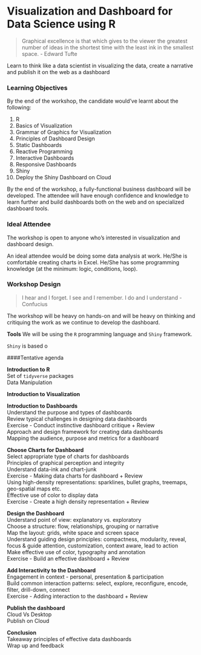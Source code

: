 # Visualization and Dashboard for  Data Science using R

>Graphical excellence is that which gives to the viewer the greatest number of ideas in the shortest time with the least ink in the smallest space. - Edward Tufte

Learn to think like a data scientist in visualizing the data, create a narrative and publish it on the web as a dashboard

### Learning Objectives

By the end of the workshop, the candidate would’ve learnt about the following:

1. R
2. Basics of Visualization
3. Grammar of Graphics for Visualization
4. Principles of Dashboard Design
5. Static Dashboards
6. Reactive Programming
7. Interactive Dashboards
8. Responsive Dashboards
9. Shiny
10. Deploy the Shiny Dashboard on Cloud

By the end of the workshop, a fully-functional business dashboard will be developed. The attendee will have enough confidence and knowledge to learn further and build dashboards both on the web and on specialized dashboard tools.

### Ideal Attendee

The workshop is open to anyone who’s interested in visualization and dashboard design.

An ideal attendee would be doing some data analysis at work. He/She is comfortable creating charts in Excel. He/She has some programming knowledge (at the minimum: logic, conditions, loop). 


### Workshop Design

> I hear and I forget. I see and I remember. I do and I understand - Confucius

The workshop will be heavy on hands-on and will be heavy on thinking and critiquing the work as we continue to develop the dashboard. 

**Tools**
We will be using the `R` programming language and `Shiny` framework. 

`Shiny` is based o


####Tentative agenda

**Introduction to R**  
Set of `tidyverse` packages  
Data Manipulation  

**Introduction to Visualization**  

**Introduction to Dashboards**  
Understand the purpose and types of dashboards  
Review typical challenges in designing data dashboards  
Exercise - Conduct instinctive dashboard critique + Review  
Approach and design framework for creating data dashboards  
Mapping the audience, purpose and metrics for a dashboard  

**Choose Charts for Dashboard**  
Select appropriate type of charts for dashboards  
Principles of graphical perception and integrity  
Understand data-ink and chart-junk  
Exercise - Making data charts for dashboard + Review  
Using high-density representations: sparklines, bullet graphs, treemaps, geo-spatial maps etc.  
Effective use of color to display data  
Exercise - Create a high density representation + Review  

**Design the Dashboard**  
Understand point of view: explanatory vs. exploratory  
Choose a structure: flow, relationships, grouping or narrative  
Map the layout: grids, white space and screen space  
Understand guiding design principles: compactness, modularity, reveal, focus & guide attention, customization, context aware, lead to action  
Make effective use of color, typography and annotation  
Exercise - Build an effective dashboard + Review  

**Add Interactivity to the Dashboard**  
Engagement in context - personal, presentation & participation  
Build common interaction patterns: select, explore, reconfigure, encode, filter, drill-down, connect  
Exercise - Adding interaction to the dashboard + Review  

**Publish the dashboard**  
Cloud Vs Desktop  
Publish on Cloud  

**Conclusion**  
Takeaway principles of effective data dashboards  
Wrap up and feedback
